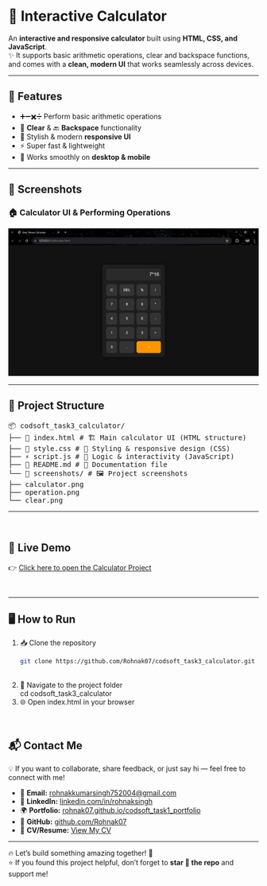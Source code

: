 # 🧮 Interactive Calculator  

An **interactive and responsive calculator** built using **HTML, CSS, and JavaScript**.  
✨ It supports basic arithmetic operations, clear and backspace functions, and comes with a **clean, modern UI** that works seamlessly across devices.  

---

## 🚀 Features  

- ➕➖✖️➗ Perform basic arithmetic operations  
- 🔄 **Clear** & 🔙 **Backspace** functionality  
- 🎨 Stylish & modern **responsive UI**  
- ⚡ Super fast & lightweight  
- 📱 Works smoothly on **desktop & mobile**  

---

## 📸 Screenshots  

### 🏠 Calculator UI & Performing Operations 
![Calculator](screenshot/image.png)  

---

## 📂 Project Structure  
<pre>📦 codsoft_task3_calculator/
├── 📄 index.html # 🏗️ Main calculator UI (HTML structure)
├── 🎨 style.css # 💅 Styling & responsive design (CSS)
├── ⚡ script.js # 🧠 Logic & interactivity (JavaScript)
├── 📝 README.md # 📖 Documentation file
└── 📸 screenshots/ # 🖼️ Project screenshots
├── calculator.png
├── operation.png
└── clear.png </pre>



---
<br>

## 🚀 Live Demo  

👉 [Click here to open the Calculator Project](https://rohnak07.github.io/codsoft_task3_calculator/)  


<br>

---

## 🖥️ How to Run  

1. 📥 Clone the repository  
   ```bash
   git clone https://github.com/Rohnak07/codsoft_task3_calculator.git



2. 📂 Navigate to the project folder
   <br>
   cd codsoft_task3_calculator
3. 🌐 Open index.html in your browser
   <br>
    <br>
     <br>


  ## 📬 Contact Me  

💡 If you want to collaborate, share feedback, or just say hi — feel free to connect with me!  

- 📧 **Email:** [rohnakkumarsingh752004@gmail.com](mailto:rohnakkumarsingh752004@gmail.com)  
- 💼 **LinkedIn:** [linkedin.com/in/rohnaksingh](https://www.linkedin.com/in/rohnaksingh)  
- 🌍 **Portfolio:** [rohnak07.github.io/codsoft_task1_portfolio](https://rohnak07.github.io/codsoft_task1_portfolio/)  
- 🐙 **GitHub:** [github.com/Rohnak07](https://github.com/Rohnak07)  
- 📄 **CV/Resume:** [View My CV](https://drive.google.com/file/d/1UC9H4ic3ZsaOeTGE2-FmFe6_kDoAVVtI/view?usp=drivesdk)  
---

🔥 Let’s build something amazing together! 🚀  
⭐ If you found this project helpful, don’t forget to **star 🌟 the repo** and support me!

  
 
   
